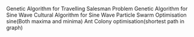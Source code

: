 Genetic Algorithm for Travelling Salesman Problem
Genetic Algorithm for Sine Wave
Cultural Algorithm for Sine Wave
Particle Swarm Optimisation sine(Both maxima and minima)
Ant Colony optimisation(shortest path in graph)
